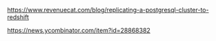 https://www.revenuecat.com/blog/replicating-a-postgresql-cluster-to-redshift

https://news.ycombinator.com/item?id=28868382